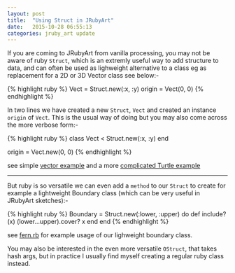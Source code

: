 ```yaml
---
layout: post
title:  "Using Struct in JRubyArt"
date:   2015-10-28 06:55:13
categories: jruby_art update
---
```


If you are coming to JRubyArt from vanilla processing, you may not be aware of ruby `Struct`, which is an extremly useful way to add structure to data, and can often be used as lighweight alternative to a class eg as replacement for a 2D or 3D Vector class see below:-

{% highlight ruby %}
Vect = Struct.new(:x, :y)
origin = Vect(0, 0)
{% endhighlight %}

In two lines we have created a new `Struct`, `Vect` and created an instance `origin` of `Vect`. This is the usual way of doing but you may also come across the more verbose form:-

{% highlight ruby %}
class Vect < Struct.new(:x, :y)
end

origin = Vect.new(0, 0)
{% endhighlight %}

see simple [vector example][struct] and a more [complicated Turtle example][penrose]

----

But ruby is so versatile we can even add a `method` to our `Struct` to create for example a lightweight Boundary class (which can be very useful in JRubyArt sketches):-

{% highlight ruby %}
Boundary = Struct.new(:lower, :upper) do
  def include?(x)
    (lower...upper).cover? x
  end
end
{% endhighlight %}

see [fern.rb][fern] for example usage of our lighweight boundary class.

You may also be interested in the even more versatile `OStruct`, that takes hash args, but in practice I usually find myself creating a regular ruby class instead.

[struct]:https://github.com/ruby-processing/samples4ruby-processing3/blob/master/processing_app/basics/objects/struct.rb
[penrose]:https://github.com/ruby-processing/samples4ruby-processing3/blob/master/processing_app/topics/lsystems/penrose.rb
[fern]:https://github.com/ruby-processing/samples4ruby-processing3/blob/master/contributed/fern.rb
